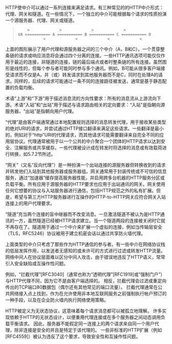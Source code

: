 HTTP使中介可以通过一系列连接来满足请求。有三种常见的的HTTP中介形式：代理、网关和隧道。在一些情况下，一个独立的中介可能根据每个请求的性质扮演一个源服务器、代理、网关或隧道。

> ```
>     >             >             >             >
> UA =========== A =========== B =========== C =========== O
>            <             <             <             <
> ```

上面的图形展示了用户代理和源服务器之间的三个中介（A，B和C）。一个贯穿整条链的请求或响应消息将会通过四个分离的连接。一些HTTP通讯选项可能仅仅作用于最近的连接，非隧道的连接，链的最后端点或者时整条链的所有连接。虽然图形是线性的，但每个参与者可能同时参与多个通讯。例如，B可能从很多客户端接受请求而不仅是A，并（或）转发请求到其他服务器而不是C，同时在处理A的请求。同样的，后续的请求可能通过一条不同的连接路径被发送，通常是基于静态配置的负载均衡。

术语“上游”和“下游”用于描述消息流的方向性要求：所有的消息流从上游流向下游。术语“入站”和“出站”用于描述与请求路由相关的定向要求：“入站”是指朝向源服务器，“出站”是指朝向用户代理。

“代理”是由客户端通常通过本地配置规则选择的消息转发代理，用于接收某些类型的绝对URI的请求，并尝试通过HTTP接口翻译来满足这些请求。一些翻译是最小的，例如对于“http”URI的代理请求，而其他请求可能需要翻译来自完全不同的应用层协议。代理通常被用于以一个公共的中介聚合一个团体的HTTP请求以达到安全、注解服务或共享缓存。一些代理被设计成在转发时将选择的消息或有效载荷进行转换，如5.7.2节所述。

“网关”（又名“反向代理”）是一种扮演一个出站连接的源服务器但转换收到的请求并转发他们入站到其他服务器或服务器组。网关通常用于封装传统或不可信的信息服务，通过“加速器”缓存提高服务器性能，并启用跨多台机器的HTTP服务分区或负载平衡。所有应用于源服务器的HTTP要求也应用于出站通讯的网关。网关使用任何它想要的协议与入站服务器进行通信，包括HTTP规范之外的私有扩展。但是，希望与第三方HTTP服务器进行互操作的HTTP-to-HTTP网关应符合网关入站连接上的用户代理要求。

“隧道”充当两个连接的盲中继器而不改变消息。一旦激活隧道不被认为是HTTP通讯的一方，虽然隧道已经被HTTP请求建立。当一个隧道两段的连接被关闭时它就不再存在了。隧道用于通过一个中介来扩展一个虚拟的连接，例如当传输层安全（TLS，RFC5246）协议被用于建立机密会话以通过共享防火墙代理。

上面类型的中介只考虑了那些作为HTTP通信的参与者。有一些中介在网络协议栈的低层发挥作用，以发送者无感知的或未许可的方式进行过滤或转发HTTP流量。网络中间人在协议层面难以区分中间人攻击，由于错误地违反了HTTP语义，常常引入安全缺陷或互操作性问题。

例如，“拦截代理”[RFC3040]（通常也称为“透明代理”[RFC1919]或“强制门户”）与HTTP代理不同，因为它不是由客户端选择的。 相反，拦截代理会过滤或重定向传出的TCP端口80数据包（偶尔还有其他常见的端口流量）。 拦截代理通常在公共网络接入点上找到，作为在允许使用非本地互联网服务之前强制执行帐户预订的一种手段，以及在企业防火墙内执行网络使用策略。

HTTP被定义为无状态协议，这意味着每个请求消息都可以被孤立地理解。 许多实现依赖于HTTP的无状态设计，以便重用代理连接或在多个服务器之间动态调用负载平衡请求。 因此，服务器不能假定同一连接上的两个请求来自同一个用户代理，除非连接是安全的并且是特定于该代理的。 一些非标准的HTTP扩展（例如[RFC4559]）被认为违反了这个要求，导致安全性和互操作性问题。